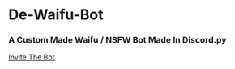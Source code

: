 # De-Waifu-Bot

### A Custom Made Waifu / NSFW Bot Made In Discord.py

[Invite The Bot](https://discord.com/api/oauth2/authorize?client_id=1110454795430531133&permissions=11531451366464&scope=bot)
